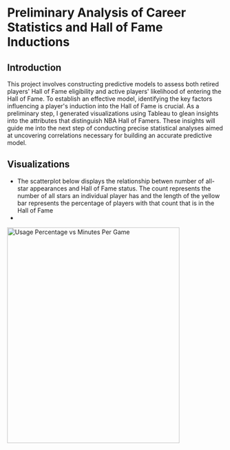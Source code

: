 # Preliminary Analysis of Career Statistics and Hall of Fame Inductions

## Introduction
This project involves constructing predictive models to assess both retired players' Hall of Fame eligibility and active players' likelihood of entering the Hall of Fame. To establish an effective model, identifying the key factors influencing a player's induction into the Hall of Fame is crucial. As a preliminary step, I generated visualizations using Tableau to glean insights into the attributes that distinguish NBA Hall of Famers. These insights will guide me into the next step of conducting precise statistical analyses aimed at uncovering correlations necessary for building an accurate predictive model.

## Visualizations

- The scatterplot below displays the relationship betwen number of all-star appearances and Hall of Fame status. The count represents the number of all stars an individual player has and the length of the yellow bar represents the percentage of players with that count that is in the Hall of Fame
- 
<img src="https://user-images.githubusercontent.com/108153124/260278945-f7453525-5553-4535-b17a-8e66900456f3.png" alt="Usage Percentage vs Minutes Per Game" width="400" height="500">
